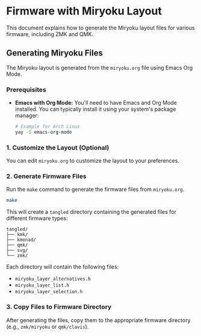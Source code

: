 # Firmware with Miryoku Layout

This document explains how to generate the Miryoku layout files for various firmware, including ZMK and QMK.

## Generating Miryoku Files

The Miryoku layout is generated from the `miryoku.org` file using Emacs Org Mode.

### Prerequisites

*   **Emacs with Org Mode:** You'll need to have Emacs and Org Mode installed. You can typically install it using your system's package manager:
    ```bash
    # Example for Arch Linux
    yay -S emacs-org-mode
    ```

### 1. Customize the Layout (Optional)

You can edit `miryoku.org` to customize the layout to your preferences.

### 2. Generate Firmware Files

Run the `make` command to generate the firmware files from `miryoku.org`.

```bash
make
```

This will create a `tangled` directory containing the generated files for different firmware types:

```
tangled/
├── kmk/
├── kmonad/
├── qmk/
├── svg/
└── zmk/
```

Each directory will contain the following files:

*   `miryoku_layer_alternatives.h`
*   `miryoku_layer_list.h`
*   `miryoku_layer_selection.h`

### 3. Copy Files to Firmware Directory

After generating the files, copy them to the appropriate firmware directory (e.g., `zmk/miryoku` or `qmk/clavis`).